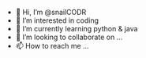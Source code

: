 - 👋 Hi, I’m @snailCODR
- 👀 I’m interested in coding
- 🌱 I’m currently learning python & java
- 💞️ I’m looking to collaborate on ...
- 📫 How to reach me ...

<!---
snailCODR/snailCODR is a ✨ special ✨ repository because its `README.md` (this file) appears on your GitHub profile.
You can click the Preview link to take a look at your changes.
--->
